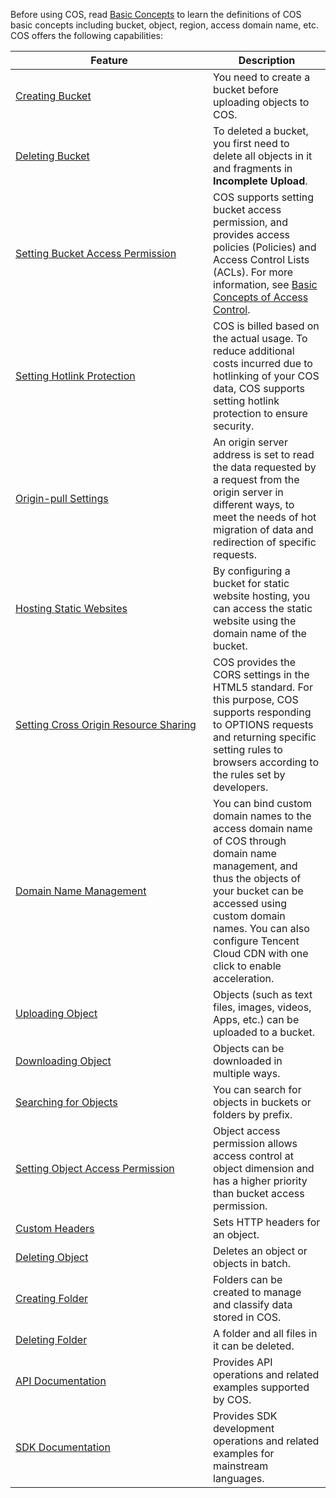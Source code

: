 Before using COS, read [Basic Concepts](/document/product/436/6225) to learn the definitions of COS basic concepts including bucket, object, region, access domain name, etc.
COS offers the following capabilities:
<style>
table th:first-of-type {
    width: 300px;
}
</style>

| Feature | Description |
|---------|---------|
| [Creating Bucket](/document/product/436/13309) | You need to create a bucket before uploading objects to COS. |
| [Deleting Bucket](/document/product/436/13309) | To deleted a bucket, you first need to delete all objects in it and fragments in **Incomplete Upload**. |
| [Setting Bucket Access Permission](/document/product/436/13315) | COS supports setting bucket access permission, and provides access policies (Policies) and Access Control Lists (ACLs). For more information, see [Basic Concepts of Access Control](https://cloud.tencent.com/document/product/436/30749). |
| [Setting Hotlink Protection](/document/product/436/13319) | COS is billed based on the actual usage. To reduce additional costs incurred due to hotlinking of your COS data, COS supports setting hotlink protection to ensure security. |
| [Origin-pull Settings](/document/product/436/13310) | An origin server address is set to read the data requested by a request from the origin server in different ways, to meet the needs of hot migration of data and redirection of specific requests. |
| [Hosting Static Websites](/document/product/436/13320) | By configuring a bucket for static website hosting, you can access the static website using the domain name of the bucket. |
| [Setting Cross Origin Resource Sharing](/document/product/436/13318) | COS provides the CORS settings in the HTML5 standard. For this purpose, COS supports responding to OPTIONS requests and returning specific setting rules to browsers according to the rules set by developers. |
| [Domain Name Management](/document/product/436/13396) | You can bind custom domain names to the access domain name of COS through domain name management, and thus the objects of your bucket can be accessed using custom domain names. You can also configure Tencent Cloud CDN with one click to enable acceleration. |
| [Uploading Object](/document/product/436/13321) | Objects (such as text files, images, videos, Apps, etc.) can be uploaded to a bucket. |
| [Downloading Object](/document/product/436/13322) | Objects can be downloaded in multiple ways. |
| [Searching for Objects](/document/product/436/13325) | You can search for objects in buckets or folders by prefix. |
| [Setting Object Access Permission](/document/product/436/13327) | Object access permission allows access control at object dimension and has a higher priority than bucket access permission. |
| [Custom Headers](/document/product/436/13361) | Sets HTTP headers for an object. |
| [Deleting Object](/document/product/436/13323) | Deletes an object or objects in batch. |
| [Creating Folder](/document/product/436/13329) | Folders can be created to manage and classify data stored in COS. |
| [Deleting Folder](/document/product/436/13330) | A folder and all files in it can be deleted. |
| [API Documentation](/document/product/436/7751) | Provides API operations and related examples supported by COS. |
| [SDK Documentation](/document/product/436/6474) | Provides SDK development operations and related examples for mainstream languages. |

